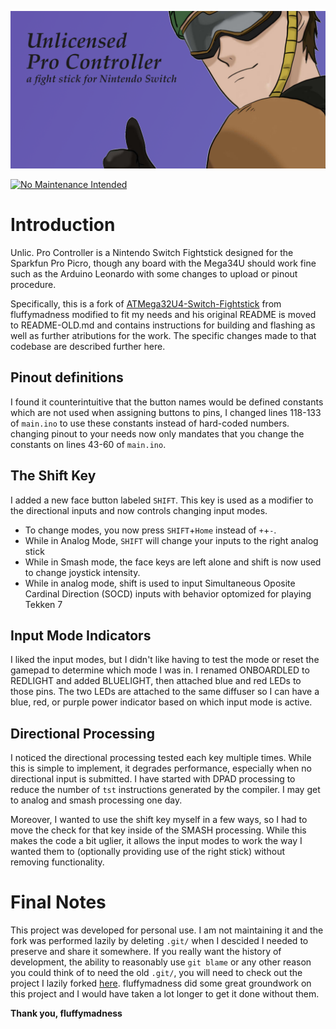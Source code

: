 ![](https://github.com/nulvox/UnlicProController/blob/main/banner.png)

[![No Maintenance Intended](http://unmaintained.tech/badge.svg)](http://unmaintained.tech/)

# Introduction
Unlic. Pro Controller is a Nintendo Switch Fightstick designed for the Sparkfun Pro Picro, though any board with the Mega34U should work fine such as the Arduino Leonardo with some changes to upload or pinout procedure. 

Specifically, this is a fork of [ATMega32U4-Switch-Fightstick](https://github.com/fluffymadness/ATMega32U4-Switch-Fightstick) from fluffymadness modified to fit my needs and his original README is moved to README-OLD.md and contains instructions for building and flashing as well as further atributions for the work. The specific changes made to that codebase are described further here.

## Pinout definitions
I found it counterintuitive that the button names would be defined constants which are not used when assigning buttons to pins, I changed lines 118-133 of `main.ino` to use these constants instead of hard-coded numbers. changing pinout to your needs now only mandates that you change the constants on lines 43-60 of `main.ino`.

## The Shift Key
I added a new face button labeled `SHIFT`. This key is used as a modifier to the directional inputs and now controls changing input modes. 

 * To change modes, you now press `SHIFT`+`Home` instead of `+`+`-`.
 * While in Analog Mode, `SHIFT` will change your inputs to the right analog stick
 * While in Smash mode, the face keys are left alone and shift is now used to change joystick intensity.
 * While in analog mode, shift is used to input Simultaneous Oposite Cardinal Direction (SOCD) inputs with behavior optomized for playing Tekken 7

## Input Mode Indicators
I liked the input modes, but I didn't like having to test the mode or reset the gamepad to determine which mode I was in. 
I renamed ONBOARDLED to REDLIGHT and added BLUELIGHT, then attached blue and red LEDs to those pins. The two LEDs are attached to the same diffuser so I can have a blue, red, or purple power indicator based on which input mode is active.

## Directional Processing
I noticed the directional processing tested each key multiple times. While this is simple to implement, it degrades performance, especially when no directional input is submitted. I have started with DPAD processing to reduce the number of `tst` instructions generated by the compiler. I may get to analog and smash processing one day.

Moreover, I wanted to use the shift key myself in a few ways, so I had to move the check for that key inside of the SMASH processing. While this makes the code a bit uglier, it allows the input modes to work the way I wanted them to (optionally providing use of the right stick) without removing functionality.

# Final Notes
This project was developed for personal use. I am not maintaining it and the fork was performed lazily by deleting `.git/` when I descided I needed to preserve and share it somewhere. If you really want the history of development, the ability to reasonably use `git blame` or any other reason you could think of to need the old `.git/`, you will need to check out the project I lazily forked [here](https://github.com/fluffymadness/ATMega32U4-Switch-Fightstick). fluffymadness did some great groundwork on this project and I would have taken a lot longer to get it done without them.

**Thank you, fluffymadness**
